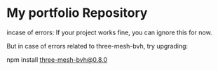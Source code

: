 # My portfolio Repository
incase of errors:
If your project works fine, you can ignore this for now.

But in case of errors related to three-mesh-bvh, try upgrading:

npm install three-mesh-bvh@0.8.0

